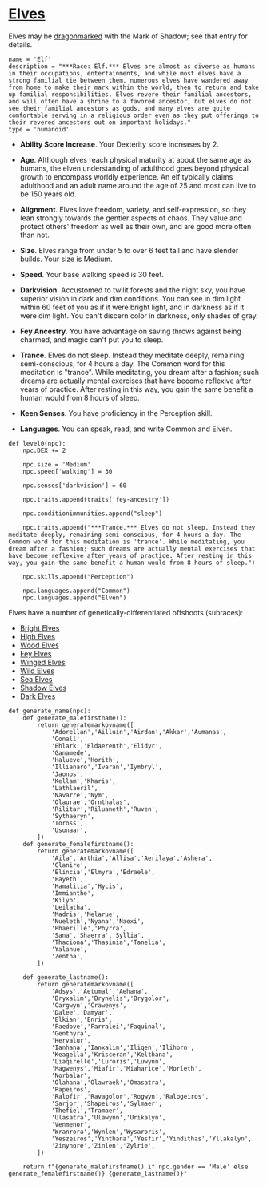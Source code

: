 # [Elves](../Creatures/Elves.md)
Elves may be [dragonmarked](Dragonmarked.md) with the Mark of Shadow; see that entry for details.

```
name = 'Elf'
description = "***Race: Elf.*** Elves are almost as diverse as humans in their occupations, entertainments, and while most elves have a strong familial tie between them, numerous elves have wandered away from home to make their mark within the world, then to return and take up familial responsibilities. Elves revere their familial ancestors, and will often have a shrine to a favored ancestor, but elves do not see their familial ancestors as gods, and many elves are quite comfortable serving in a religious order even as they put offerings to their revered ancestors out on important holidays."
type = 'humanoid'
```

* **Ability Score Increase**. Your Dexterity score increases by 2.

* **Age**. Although elves reach physical maturity at about the same age as humans, the elven understanding of adulthood goes beyond physical growth to encompass worldly experience. An elf typically claims adulthood and an adult name around the age of 25 and most can live to be 150 years old.

* **Alignment**. Elves love freedom, variety, and self-expression, so they lean strongly towards the gentler aspects of chaos. They value and protect others' freedom as well as their own, and are good more often than not.

* **Size**. Elves range from under 5 to over 6 feet tall and have slender builds. Your size is Medium.

* **Speed**. Your base walking speed is 30 feet.

* **Darkvision**. Accustomed to twilit forests and the night sky, you have superior vision in dark and dim conditions. You can see in dim light within 60 feet of you as if it were bright light, and in darkness as if it were dim light. You can't discern color in darkness, only shades of gray.

* **Fey Ancestry**. You have advantage on saving throws against being charmed, and magic can't put you to sleep.

* **Trance**. Elves do not sleep. Instead they meditate deeply, remaining semi-conscious, for 4 hours a day. The Common word for this meditation is "trance". While meditating, you dream after a fashion; such dreams are actually mental exercises that have become reflexive after years of practice. After resting in this way, you gain the same benefit a human would from 8 hours of sleep.

* **Keen Senses**. You have proficiency in the Perception skill.

* **Languages**. You can speak, read, and write Common and Elven.

```
def level0(npc):
    npc.DEX += 2

    npc.size = 'Medium'
    npc.speed['walking'] = 30

    npc.senses['darkvision'] = 60

    npc.traits.append(traits['fey-ancestry'])

    npc.conditionimmunities.append("sleep")

    npc.traits.append("***Trance.*** Elves do not sleep. Instead they meditate deeply, remaining semi-conscious, for 4 hours a day. The Common word for this meditation is 'trance'. While meditating, you dream after a fashion; such dreams are actually mental exercises that have become reflexive after years of practice. After resting in this way, you gain the same benefit a human would from 8 hours of sleep.")

    npc.skills.append("Perception")

    npc.languages.append("Common")
    npc.languages.append("Elven")
```

Elves have a number of genetically-differentiated offshoots (subraces):

* [Bright Elves](Elves/Bright.md)
* [High Elves](Elves/High.md)
* [Wood Elves](Elves/Wood.md)
* [Fey Elves](Elves/Fey.md)
* [Winged Elves](Elves/Winged.md)
* [Wild Elves](Elves/Wild.md)
* [Sea Elves](Elves/Sea.md)
* [Shadow Elves](Elves/Shadow.md)
* [Dark Elves](Elves/Dark.md)

```
def generate_name(npc):
    def generate_malefirstname():
        return generatemarkovname([
            'Adorellan','Ailluin','Airdan','Akkar','Aumanas',
            'Conall',
            'Ehlark','Eldaerenth','Elidyr',
            'Ganamede',
            'Halueve','Horith',
            'Illianaro','Ivaran','Iymbryl',
            'Jaonos',
            'Kellam','Kharis',
            'Lathlaeril',
            'Navarre','Nym',
            'Olaurae','Ornthalas',
            'Rilitar','Riluaneth','Ruven',
            'Sythaeryn',
            'Toross',
            'Usunaar',
        ])
    def generate_femalefirstname():
        return generatemarkovname([
            'Aila','Arthia','Allisa','Aerilaya','Ashera',
            'Clanire',
            'Elincia','Elmyra','Edraele',
            'Fayeth',
            'Hamalitia','Hycis',
            'Immianthe',
            'Kilyn',
            'Leilatha',
            'Madris','Melarue',
            'Nueleth','Nyana','Naexi',
            'Phaerille','Phyrra',
            'Sana','Shaerra','Syllia',
            'Thaciona','Thasinia','Tanelia',
            'Yalanue',
            'Zentha',
        ])

    def generate_lastname():
        return generatemarkovname([
            'Adsys','Aetumal','Aehana',
            'Bryxalim','Brynelis','Brygolor',
            'Cargwyn','Crawenys',
            'Dalee','Damyar',
            'Elkian','Enris',
            'Faedove','Farralei','Faquinal',
            'Genthyra',
            'Hervalur',
            'Ianhana','Ianxalim','Iliqen','Ilihorn',
            'Keagella','Krisceran','Kelthana',
            'Liaqirelle','Luroris','Luwynn',
            'Magwenys','Miafir','Miaharice','Morleth',
            'Norbalar',
            'Olahana','Olawraek','Omasatra',
            'Papeiros',
            'Ralofir','Ravagolor','Rogwyn','Ralogeiros',
            'Sarjor','Shapeiros','Sylmaer',
            'Thefiel','Tramaer',
            'Ulasatra','Ulawynn','Urikalyn',
            'Venmenor',
            'Wranrora','Wynlen','Wysaroris',
            'Yeszeiros','Yinthana','Yesfir','Yindithas','Yllakalyn',
            'Zinynore','Zinlen','Zylrie',
        ])

    return f"{generate_malefirstname() if npc.gender == 'Male' else generate_femalefirstname()} {generate_lastname()}"
```

